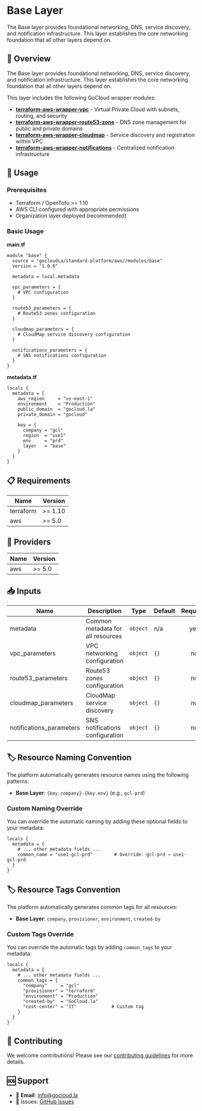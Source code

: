# Base Layer

The Base layer provides foundational networking, DNS, service discovery, and notification infrastructure. This layer establishes the core networking foundation that all other layers depend on.

## 🎯 Overview

The Base layer provides foundational networking, DNS, service discovery, and notification infrastructure. This layer establishes the core networking foundation that all other layers depend on.

This layer includes the following GoCloud wrapper modules:

- **[terraform-aws-wrapper-vpc](https://github.com/gocloudLa/terraform-aws-wrapper-vpc)** - Virtual Private Cloud with subnets, routing, and security
- **[terraform-aws-wrapper-route53-zone](https://github.com/gocloudLa/terraform-aws-wrapper-route53-zone)** - DNS zone management for public and private domains
- **[terraform-aws-wrapper-cloudmap](https://github.com/gocloudLa/terraform-aws-wrapper-cloudmap)** - Service discovery and registration within VPC
- **[terraform-aws-wrapper-notifications](https://github.com/gocloudLa/terraform-aws-wrapper-notifications)** - Centralized notification infrastructure

## 🚀 Usage

### Prerequisites

- Terraform / OpenTofu >= 1.10
- AWS CLI configured with appropriate permissions
- Organization layer deployed (recommended)

### Basic Usage

**main.tf**
```hcl
module "base" {
  source = "gocloudLa/standard-platform/aws//modules/base"
  version = "1.0.0"

  metadata = local.metadata

  vpc_parameters = {
    # VPC configuration
  }

  route53_parameters = {
    # Route53 zones configuration
  }

  cloudmap_parameters = {
    # CloudMap service discovery configuration
  }

  notifications_parameters = {
    # SNS notifications configuration
  }
}
```

**metadata.tf**
```hcl
locals {
  metadata = {
    aws_region     = "us-east-1"
    environment    = "Production"
    public_domain  = "gocloud.la"
    private_domain = "gocloud"

    key = {
      company = "gcl"
      region  = "use1"
      env     = "prd"
      layer   = "base"
    }
  }
}
```


## 📋 Requirements

| Name | Version |
|------|---------|
| terraform | >= 1.10 |
| aws | >= 5.0 |

## 🔧 Providers

| Name | Version |
|------|---------|
| aws | >= 5.0 |

## 📥 Inputs

| Name | Description | Type | Default | Required |
|------|-------------|------|---------|:--------:|
| metadata | Common metadata for all resources | `object` | n/a | yes |
| vpc_parameters | VPC networking configuration | `object` | `{}` | no |
| route53_parameters | Route53 zones configuration | `object` | `{}` | no |
| cloudmap_parameters | CloudMap service discovery | `object` | `{}` | no |
| notifications_parameters | SNS notifications configuration | `object` | `{}` | no |

## 🏷️ Resource Naming Convention

The platform automatically generates resource names using the following patterns:

- **Base Layer**: `{key.company}-{key.env}` (e.g., `gcl-prd`)

### Custom Naming Override

You can override the automatic naming by adding these optional fields to your metadata:

```hcl
locals {
  metadata = {
    # ... other metadata fields ...
    common_name = "use1-gcl-prd"        # Override: gcl-prd → use1-gcl-prd
  }
}
```

## 🏷️ Resource Tags Convention

The platform automatically generates common tags for all resources:

- **Base Layer**: `company`, `provisioner`, `environment`, `created-by`

### Custom Tags Override

You can override the automatic tags by adding `common_tags` to your metadata:

```hcl
locals {
  metadata = {
    # ... other metadata fields ...
    common_tags = {
      "company"     = "gcl"
      "provisioner" = "terraform"
      "environment" = "Production"
      "created-by"  = "GoCloud.la"
      "cost-center" = "IT"             # Custom tag
    }
  }
}
```

## 🤝 Contributing

We welcome contributions! Please see our [contributing guidelines](../../CONTRIBUTING.md) for more details.

## 🆘 Support

- 📧 **Email**: info@gocloud.la
- 🐛 Issues: [GitHub Issues](https://github.com/gocloudLa/terraform-aws-standard-platform/issues)

